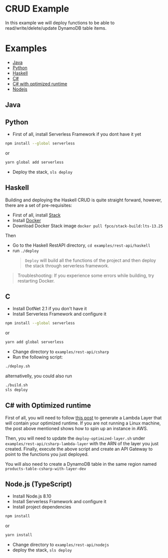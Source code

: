 # CRUD Example

In this example we will deploy functions to be able to read/write/delete/update DynamoDB table items.

# Examples

- [Java](#java)
- [Python](#python)
- [Haskell](#haskell)
- [C#](#c)
- [C# with optimized runtime](#C-with-Optimized-runtime)
- [Nodejs](#nodejs-typescript)

## Java

## Python

- First of all, install Serverless Framework if you dont have it yet

```bash
npm install --global serverless
```

or

```bash
yarn global add serverless
```

- Deploy the stack, `sls deploy`

## Haskell

Building and deploying the Haskell CRUD is quite straight forward, however, there are a set of pre-requisites:

- First of all, install [Stack](https://docs.haskellstack.org/en/stable/README/)
- Install [Docker](https://docs.docker.com/docker-for-mac/install/)
- Download Docker Stack image `docker pull fpco/stack-build:lts-13.25`

Then

- Go to the Haskell RestAPI directory, `cd examples/rest-api/haskell`
- run `./deploy`
  > `Deploy` will build all the functions of the project and then deploy the stack through serverless framework.

> Troubleshooting: If you experience some errors while building, try restarting Docker.

## C

- Install DotNet 2.1 if you don't have it
- Install Serverless Framework and configure it

```bash
npm install --global serverless
```

or

```bash
yarn add global serverless
```

- Change directory to `examples/rest-api/csharp`
- Run the following script:

```bash
./deploy.sh
```

alternativelly, you could also run

```bash
./build.sh
sls deploy
```

## C# with Optimized runtime

First of all, you will need to follow [this post](https://aws.amazon.com/blogs/developer/aws-lambda-layers-with-net-core/) to generate a Lambda Layer that will contain your optimized runtime. If you are not running a Linux machine, the post above mentioned shows how to spin up an instance in AWS.

Then, you will need to update the `deploy-optimized-layer.sh` under `examples/rest-api/csharp-lambda-layer` with the ARN of the layer you just created. Finally, execute the above script and create an API Gateway to point to the functions you just deployed.

You will also need to create a DynamoDB table in the same region named `products-table-csharp-with-layer-dev`

## Node.js (TypeScript)

- Install Node.js 8.10
- Install Serverless Framework and configure it
- Install project dependencies

```bash
npm install
```

or

```bash
yarn install
```

- Change directory to `examples/rest-api/nodejs`
- deploy the stack, `sls deploy`
